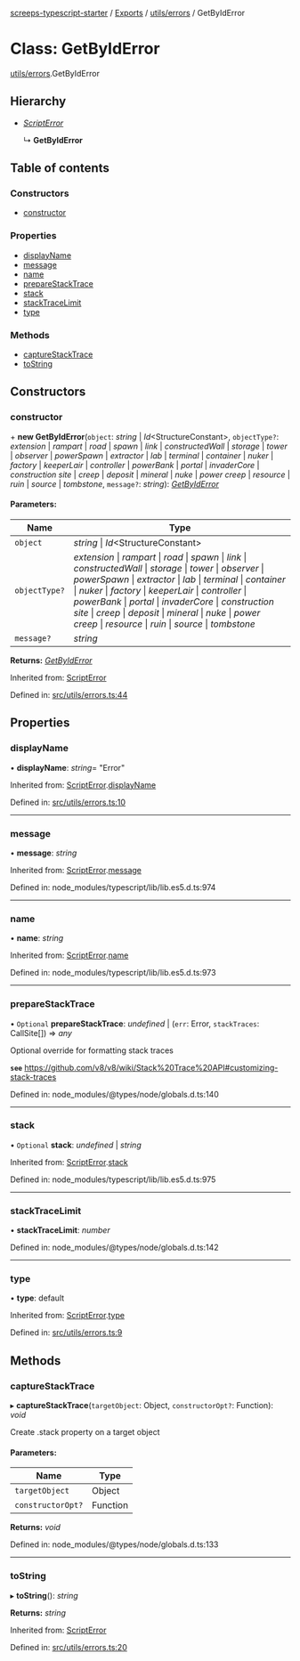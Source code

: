 [screeps-typescript-starter](../README.md) / [Exports](../modules.md) / [utils/errors](../modules/utils_errors.md) / GetByIdError

# Class: GetByIdError

[utils/errors](../modules/utils_errors.md).GetByIdError

## Hierarchy

* [*ScriptError*](utils_errors.scripterror.md)

  ↳ **GetByIdError**

## Table of contents

### Constructors

- [constructor](utils_errors.getbyiderror.md#constructor)

### Properties

- [displayName](utils_errors.getbyiderror.md#displayname)
- [message](utils_errors.getbyiderror.md#message)
- [name](utils_errors.getbyiderror.md#name)
- [prepareStackTrace](utils_errors.getbyiderror.md#preparestacktrace)
- [stack](utils_errors.getbyiderror.md#stack)
- [stackTraceLimit](utils_errors.getbyiderror.md#stacktracelimit)
- [type](utils_errors.getbyiderror.md#type)

### Methods

- [captureStackTrace](utils_errors.getbyiderror.md#capturestacktrace)
- [toString](utils_errors.getbyiderror.md#tostring)

## Constructors

### constructor

\+ **new GetByIdError**(`object`: *string* \| *Id*<StructureConstant\>, `objectType?`: *extension* \| *rampart* \| *road* \| *spawn* \| *link* \| *constructedWall* \| *storage* \| *tower* \| *observer* \| *powerSpawn* \| *extractor* \| *lab* \| *terminal* \| *container* \| *nuker* \| *factory* \| *keeperLair* \| *controller* \| *powerBank* \| *portal* \| *invaderCore* \| *construction site* \| *creep* \| *deposit* \| *mineral* \| *nuke* \| *power creep* \| *resource* \| *ruin* \| *source* \| *tombstone*, `message?`: *string*): [*GetByIdError*](utils_errors.getbyiderror.md)

#### Parameters:

Name | Type |
------ | ------ |
`object` | *string* \| *Id*<StructureConstant\> |
`objectType?` | *extension* \| *rampart* \| *road* \| *spawn* \| *link* \| *constructedWall* \| *storage* \| *tower* \| *observer* \| *powerSpawn* \| *extractor* \| *lab* \| *terminal* \| *container* \| *nuker* \| *factory* \| *keeperLair* \| *controller* \| *powerBank* \| *portal* \| *invaderCore* \| *construction site* \| *creep* \| *deposit* \| *mineral* \| *nuke* \| *power creep* \| *resource* \| *ruin* \| *source* \| *tombstone* |
`message?` | *string* |

**Returns:** [*GetByIdError*](utils_errors.getbyiderror.md)

Inherited from: [ScriptError](utils_errors.scripterror.md)

Defined in: [src/utils/errors.ts:44](https://github.com/Baelyk/screeps/blob/9bfed96/src/utils/errors.ts#L44)

## Properties

### displayName

• **displayName**: *string*= "Error"

Inherited from: [ScriptError](utils_errors.scripterror.md).[displayName](utils_errors.scripterror.md#displayname)

Defined in: [src/utils/errors.ts:10](https://github.com/Baelyk/screeps/blob/9bfed96/src/utils/errors.ts#L10)

___

### message

• **message**: *string*

Inherited from: [ScriptError](utils_errors.scripterror.md).[message](utils_errors.scripterror.md#message)

Defined in: node_modules/typescript/lib/lib.es5.d.ts:974

___

### name

• **name**: *string*

Inherited from: [ScriptError](utils_errors.scripterror.md).[name](utils_errors.scripterror.md#name)

Defined in: node_modules/typescript/lib/lib.es5.d.ts:973

___

### prepareStackTrace

• `Optional` **prepareStackTrace**: *undefined* \| (`err`: Error, `stackTraces`: CallSite[]) => *any*

Optional override for formatting stack traces

**`see`** https://github.com/v8/v8/wiki/Stack%20Trace%20API#customizing-stack-traces

Defined in: node_modules/@types/node/globals.d.ts:140

___

### stack

• `Optional` **stack**: *undefined* \| *string*

Inherited from: [ScriptError](utils_errors.scripterror.md).[stack](utils_errors.scripterror.md#stack)

Defined in: node_modules/typescript/lib/lib.es5.d.ts:975

___

### stackTraceLimit

• **stackTraceLimit**: *number*

Defined in: node_modules/@types/node/globals.d.ts:142

___

### type

• **type**: default

Inherited from: [ScriptError](utils_errors.scripterror.md).[type](utils_errors.scripterror.md#type)

Defined in: [src/utils/errors.ts:9](https://github.com/Baelyk/screeps/blob/9bfed96/src/utils/errors.ts#L9)

## Methods

### captureStackTrace

▸ **captureStackTrace**(`targetObject`: Object, `constructorOpt?`: Function): *void*

Create .stack property on a target object

#### Parameters:

Name | Type |
------ | ------ |
`targetObject` | Object |
`constructorOpt?` | Function |

**Returns:** *void*

Defined in: node_modules/@types/node/globals.d.ts:133

___

### toString

▸ **toString**(): *string*

**Returns:** *string*

Inherited from: [ScriptError](utils_errors.scripterror.md)

Defined in: [src/utils/errors.ts:20](https://github.com/Baelyk/screeps/blob/9bfed96/src/utils/errors.ts#L20)
